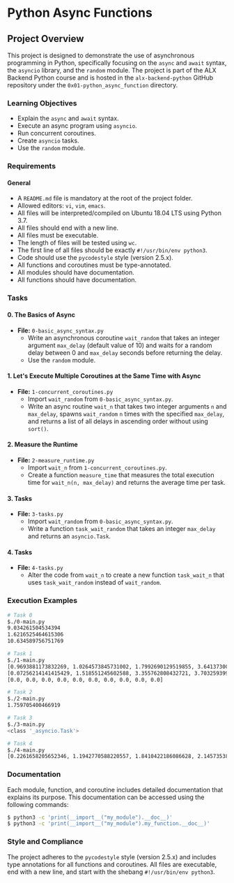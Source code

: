 # Python Async Functions

## Project Overview

This project is designed to demonstrate the use of asynchronous programming in Python, specifically focusing on the `async` and `await` syntax, the `asyncio` library, and the `random` module. The project is part of the ALX Backend Python course and is hosted in the `alx-backend-python` GitHub repository under the `0x01-python_async_function` directory.

### Learning Objectives

- Explain the `async` and `await` syntax.
- Execute an async program using `asyncio`.
- Run concurrent coroutines.
- Create `asyncio` tasks.
- Use the `random` module.

### Requirements

#### General

- A `README.md` file is mandatory at the root of the project folder.
- Allowed editors: `vi`, `vim`, `emacs`.
- All files will be interpreted/compiled on Ubuntu 18.04 LTS using Python 3.7.
- All files should end with a new line.
- All files must be executable.
- The length of files will be tested using `wc`.
- The first line of all files should be exactly `#!/usr/bin/env python3`.
- Code should use the `pycodestyle` style (version 2.5.x).
- All functions and coroutines must be type-annotated.
- All modules should have documentation.
- All functions should have documentation.

### Tasks

#### 0. The Basics of Async

- **File:** `0-basic_async_syntax.py`
  - Write an asynchronous coroutine `wait_random` that takes an integer argument `max_delay` (default value of 10) and waits for a random delay between 0 and `max_delay` seconds before returning the delay.
  - Use the `random` module.

#### 1. Let's Execute Multiple Coroutines at the Same Time with Async

- **File:** `1-concurrent_coroutines.py`
  - Import `wait_random` from `0-basic_async_syntax.py`.
  - Write an async routine `wait_n` that takes two integer arguments `n` and `max_delay`, spawns `wait_random` `n` times with the specified `max_delay`, and returns a list of all delays in ascending order without using `sort()`.

#### 2. Measure the Runtime

- **File:** `2-measure_runtime.py`
  - Import `wait_n` from `1-concurrent_coroutines.py`.
  - Create a function `measure_time` that measures the total execution time for `wait_n(n, max_delay)` and returns the average time per task.

#### 3. Tasks

- **File:** `3-tasks.py`
  - Import `wait_random` from `0-basic_async_syntax.py`.
  - Write a function `task_wait_random` that takes an integer `max_delay` and returns an `asyncio.Task`.

#### 4. Tasks

- **File:** `4-tasks.py`
  - Alter the code from `wait_n` to create a new function `task_wait_n` that uses `task_wait_random` instead of `wait_random`.

### Execution Examples

```bash
# Task 0
$./0-main.py
9.034261504534394
1.6216525464615306
10.634589756751769

# Task 1
$./1-main.py
[0.9693881173832269, 1.0264573845731002, 1.7992690129519855, 3.641373003434587, 4.500011569340617]
[0.07256214141415429, 1.518551245602588, 3.355762808432721, 3.7032593997182923, 3.7796178143655546, 4.744537840582318, 5.50781365463315, 5.758942587637626, 6.109707751654879, 6.831351588271327]
[0.0, 0.0, 0.0, 0.0, 0.0, 0.0, 0.0, 0.0, 0.0, 0.0]

# Task 2
$./2-main.py
1.759705400466919

# Task 3
$./3-main.py
<class '_asyncio.Task'>

# Task 4
$./4-main.py
[0.2261658205652346, 1.1942770588220557, 1.8410422186086628, 2.1457353803430523, 4.002505454641153]
```

### Documentation

Each module, function, and coroutine includes detailed documentation that explains its purpose. This documentation can be accessed using the following commands:

```bash
$ python3 -c 'print(__import__("my_module").__doc__)'
$ python3 -c 'print(__import__("my_module").my_function.__doc__)'
```

### Style and Compliance

The project adheres to the `pycodestyle` style (version 2.5.x) and includes type annotations for all functions and coroutines. All files are executable, end with a new line, and start with the shebang `#!/usr/bin/env python3`.
